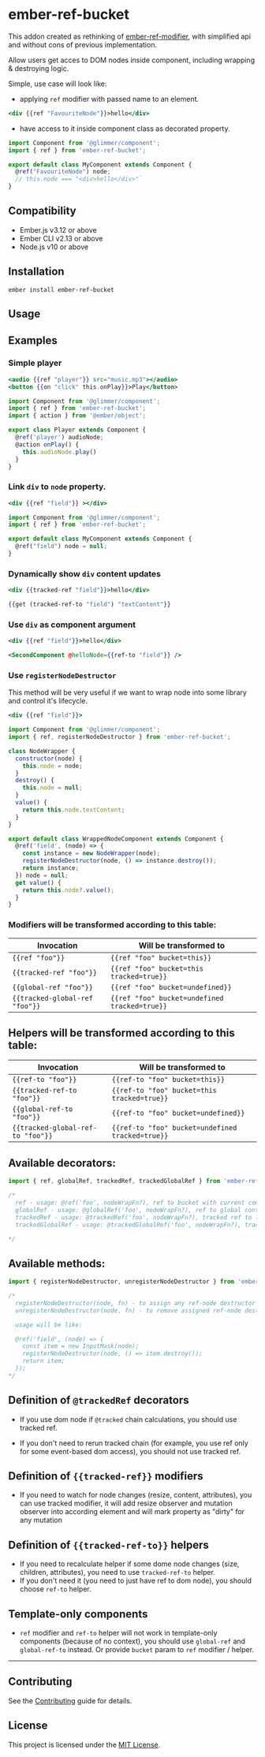 ember-ref-bucket
==============================================================================

This addon created as rethinking of [ember-ref-modifier](https://github.com/lifeart/ember-ref-modifier), with simplified api and without cons of previous implementation.

Allow users get acces to DOM nodes inside component, including wrapping & destroying logic.

Simple, use case will look like:

* applying `ref` modifier with passed name to an element. 
```hbs
<div {{ref "FavouriteNode"}}>hello</div>
```

* have access to it inside component class as decorated property. 
```js
import Component from '@glimmer/component';
import { ref } from 'ember-ref-bucket';

export default class MyComponent extends Component {
  @ref("FavouriteNode") node; 
  // this.node === "<div>hello</div>"`
}
```

Compatibility
------------------------------------------------------------------------------

* Ember.js v3.12 or above
* Ember CLI v2.13 or above
* Node.js v10 or above


Installation
------------------------------------------------------------------------------

```
ember install ember-ref-bucket
```

Usage
------------------------------------------------------------------------------

## Examples

### Simple player

```hbs
<audio {{ref "player"}} src="music.mp3"></audio>
<button {{on "click" this.onPlay}}>Play</button>
```
```js
import Component from '@glimmer/component';
import { ref } from 'ember-ref-bucket';
import { action } from '@ember/object';

export class Player extends Component {
  @ref('player') audioNode;
  @action onPlay() {
    this.audioNode.play()
  }
}

```

### Link `div` to `node` property.

```hbs
<div {{ref "field"}} ></div>
```

```ts
import Component from '@glimmer/component';
import { ref } from 'ember-ref-bucket';

export default class MyComponent extends Component {
  @ref("field") node = null;
}
```

### Dynamically show `div` content updates

```hbs
<div {{tracked-ref "field"}}>hello</div>

{{get (tracked-ref-to "field") "textContent"}}

```

### Use `div` as component argument

```hbs
<div {{ref "field"}}>hello</div>

<SecondComponent @helloNode={{ref-to "field"}} />
```

### Use `registerNodeDestructor`

This method will be very useful if we want to wrap node into some library and control it's lifecycle.

```hbs
<div {{ref "field"}}>
```

```js
import Component from '@glimmer/component';
import { ref, registerNodeDestructor } from 'ember-ref-bucket';

class NodeWrapper {
  constructor(node) {
    this.node = node;
  }
  destroy() {
    this.node = null;
  }
  value() {
    return this.node.textContent;
  }
}

export default class WrappedNodeComponent extends Component {
  @ref('field', (node) => {
    const instance = new NodeWrapper(node);
    registerNodeDestructor(node, () => instance.destroy());
    return instance;
  }) node = null;
  get value() {
    return this.node?.value();
  }
}
```

### Modifiers will be transformed according to this table:

| Invocation                   | Will be transformed to                      |
|------------------------------|---------------------------------------------|
| `{{ref "foo"}}`               | `{{ref "foo" bucket=this}}`                   |
| `{{tracked-ref "foo"}}`        | `{{ref "foo" bucket=this tracked=true}}`      |
| `{{global-ref "foo"}} `        | `{{ref "foo" bucket=undefined}}`              |
| `{{tracked-global-ref "foo"}}` | `{{ref "foo" bucket=undefined tracked=true}}` |

## Helpers will be transformed according to this table:

| Invocation                   | Will be transformed to                      |
|------------------------------|---------------------------------------------|
| `{{ref-to "foo"}}`               | `{{ref-to "foo" bucket=this}}`                   |
| `{{tracked-ref-to "foo"}}`        | `{{ref-to "foo" bucket=this tracked=true}}`      |
| `{{global-ref-to "foo"}} `        | `{{ref-to "foo" bucket=undefined}}`              |
| `{{tracked-global-ref-to "foo"}}` | `{{ref-to "foo" bucket=undefined tracked=true}}` |

## Available decorators:

```js
import { ref, globalRef, trackedRef, trackedGlobalRef } from 'ember-ref-bucket';

/*
  ref - usage: @ref('foo', nodeWrapFn?), ref to bucket with current component context
  globalRef - usage: @globalRef('foo', nodeWrapFn?), ref to global context (app)
  trackedRef - usage: @trackedRef('foo', nodeWrapFn?), tracked ref to local context
  trackedGlobalRef - usage: @trackedGlobalRef('foo', nodeWrapFn?), tracked ref to global context (app)

*/
```

## Available methods:

```js
import { registerNodeDestructor, unregisterNodeDestructor } from 'ember-ref-bucket';

/*
  registerNodeDestructor(node, fn) - to assign any ref-node destructor
  unregisterNodeDestructor(node, fn) - to remove assigned ref-node destructor 

  usage will be like:

  @ref('field', (node) => {
    const item = new InputMask(node);
    registerNodeDestructor(node, () => item.destroy());
    return item;
  });
*/

```

## Definition of `@trackedRef` decorators

* If you use dom node if `@tracked` chain calculations, you should use tracked ref.

* If you don't need to rerun tracked chain (for example, you use ref only for some event-based dom access), you should not use tracked ref.

## Definition of `{{tracked-ref}}` modifiers

* If you need to watch for node changes (resize, content, attributes), you can use tracked modifier, it will add resize observer and mutation observer into according element and will mark property as "dirty" for any mutation


## Definition of `{{tracked-ref-to}}` helpers

* If you need to recalculate helper if some dome node changes (size, children, attributes), you need to use `tracked-ref-to` helper.
* If you don't need it (you need to just have ref to dom node), you should choose `ref-to` helper.


## Template-only components

* `ref` modifier and `ref-to` helper will not work in template-only components (because of no context), you should use `global-ref` and `global-ref-to` instead. Or provide `bucket` param to `ref` modifier / helper.

-----------

Contributing
------------------------------------------------------------------------------

See the [Contributing](CONTRIBUTING.md) guide for details.


License
------------------------------------------------------------------------------

This project is licensed under the [MIT License](LICENSE.md).
